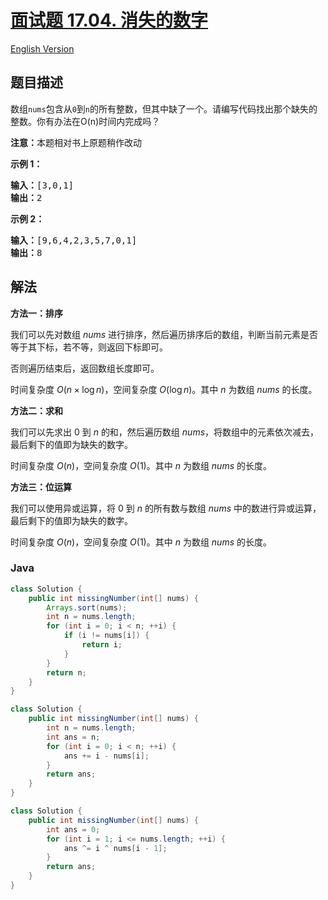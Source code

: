 # [面试题 17.04. 消失的数字](https://leetcode.cn/problems/missing-number-lcci)

[English Version](/lcci/17.04.Missing%20Number/README_EN.md)

## 题目描述


<p>数组<code>nums</code>包含从<code>0</code>到<code>n</code>的所有整数，但其中缺了一个。请编写代码找出那个缺失的整数。你有办法在O(n)时间内完成吗？</p>

<p><strong>注意：</strong>本题相对书上原题稍作改动</p>

<p><strong>示例 1：</strong></p>

<pre><strong>输入：</strong>[3,0,1]
<strong>输出：</strong>2</pre>



<p><strong>示例 2：</strong></p>

<pre><strong>输入：</strong>[9,6,4,2,3,5,7,0,1]
<strong>输出：</strong>8
</pre>

## 解法

**方法一：排序**

我们可以先对数组 $nums$ 进行排序，然后遍历排序后的数组，判断当前元素是否等于其下标，若不等，则返回下标即可。

否则遍历结束后，返回数组长度即可。

时间复杂度 $O(n \times \log n)$，空间复杂度 $O(\log n)$。其中 $n$ 为数组 $nums$ 的长度。

**方法二：求和**

我们可以先求出 $0$ 到 $n$ 的和，然后遍历数组 $nums$，将数组中的元素依次减去，最后剩下的值即为缺失的数字。

时间复杂度 $O(n)$，空间复杂度 $O(1)$。其中 $n$ 为数组 $nums$ 的长度。

**方法三：位运算**

我们可以使用异或运算，将 $0$ 到 $n$ 的所有数与数组 $nums$ 中的数进行异或运算，最后剩下的值即为缺失的数字。

时间复杂度 $O(n)$，空间复杂度 $O(1)$。其中 $n$ 为数组 $nums$ 的长度。

### **Java**

```java
class Solution {
    public int missingNumber(int[] nums) {
        Arrays.sort(nums);
        int n = nums.length;
        for (int i = 0; i < n; ++i) {
            if (i != nums[i]) {
                return i;
            }
        }
        return n;
    }
}
```

```java
class Solution {
    public int missingNumber(int[] nums) {
        int n = nums.length;
        int ans = n;
        for (int i = 0; i < n; ++i) {
            ans += i - nums[i];
        }
        return ans;
    }
}
```

```java
class Solution {
    public int missingNumber(int[] nums) {
        int ans = 0;
        for (int i = 1; i <= nums.length; ++i) {
            ans ^= i ^ nums[i - 1];
        }
        return ans;
    }
}
```
